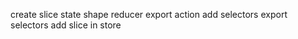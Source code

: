create slice
    state shape
    reducer
    export action
    add selectors
    export selectors
add slice in store